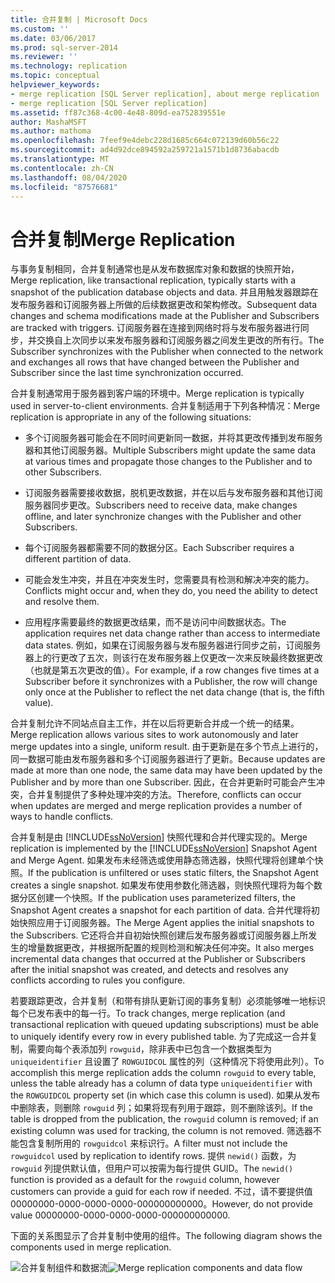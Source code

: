 ```yaml
---
title: 合并复制 | Microsoft Docs
ms.custom: ''
ms.date: 03/06/2017
ms.prod: sql-server-2014
ms.reviewer: ''
ms.technology: replication
ms.topic: conceptual
helpviewer_keywords:
- merge replication [SQL Server replication], about merge replication
- merge replication [SQL Server replication]
ms.assetid: ff87c368-4c00-4e48-809d-ea752839551e
author: MashaMSFT
ms.author: mathoma
ms.openlocfilehash: 7feef9e4debc228d1685c664c072139d60b56c22
ms.sourcegitcommit: ad4d92dce894592a259721a1571b1d8736abacdb
ms.translationtype: MT
ms.contentlocale: zh-CN
ms.lasthandoff: 08/04/2020
ms.locfileid: "87576681"
---
```

# <a name="merge-replication"></a><span data-ttu-id="67d44-102">合并复制</span><span class="sxs-lookup"><span data-stu-id="67d44-102">Merge Replication</span></span>
  <span data-ttu-id="67d44-103">与事务复制相同，合并复制通常也是从发布数据库对象和数据的快照开始，</span><span class="sxs-lookup"><span data-stu-id="67d44-103">Merge replication, like transactional replication, typically starts with a snapshot of the publication database objects and data.</span></span> <span data-ttu-id="67d44-104">并且用触发器跟踪在发布服务器和订阅服务器上所做的后续数据更改和架构修改。</span><span class="sxs-lookup"><span data-stu-id="67d44-104">Subsequent data changes and schema modifications made at the Publisher and Subscribers are tracked with triggers.</span></span> <span data-ttu-id="67d44-105">订阅服务器在连接到网络时将与发布服务器进行同步，并交换自上次同步以来发布服务器和订阅服务器之间发生更改的所有行。</span><span class="sxs-lookup"><span data-stu-id="67d44-105">The Subscriber synchronizes with the Publisher when connected to the network and exchanges all rows that have changed between the Publisher and Subscriber since the last time synchronization occurred.</span></span>

 <span data-ttu-id="67d44-106">合并复制通常用于服务器到客户端的环境中。</span><span class="sxs-lookup"><span data-stu-id="67d44-106">Merge replication is typically used in server-to-client environments.</span></span> <span data-ttu-id="67d44-107">合并复制适用于下列各种情况：</span><span class="sxs-lookup"><span data-stu-id="67d44-107">Merge replication is appropriate in any of the following situations:</span></span>

-   <span data-ttu-id="67d44-108">多个订阅服务器可能会在不同时间更新同一数据，并将其更改传播到发布服务器和其他订阅服务器。</span><span class="sxs-lookup"><span data-stu-id="67d44-108">Multiple Subscribers might update the same data at various times and propagate those changes to the Publisher and to other Subscribers.</span></span>

-   <span data-ttu-id="67d44-109">订阅服务器需要接收数据，脱机更改数据，并在以后与发布服务器和其他订阅服务器同步更改。</span><span class="sxs-lookup"><span data-stu-id="67d44-109">Subscribers need to receive data, make changes offline, and later synchronize changes with the Publisher and other Subscribers.</span></span>

-   <span data-ttu-id="67d44-110">每个订阅服务器都需要不同的数据分区。</span><span class="sxs-lookup"><span data-stu-id="67d44-110">Each Subscriber requires a different partition of data.</span></span>

-   <span data-ttu-id="67d44-111">可能会发生冲突，并且在冲突发生时，您需要具有检测和解决冲突的能力。</span><span class="sxs-lookup"><span data-stu-id="67d44-111">Conflicts might occur and, when they do, you need the ability to detect and resolve them.</span></span>

-   <span data-ttu-id="67d44-112">应用程序需要最终的数据更改结果，而不是访问中间数据状态。</span><span class="sxs-lookup"><span data-stu-id="67d44-112">The application requires net data change rather than access to intermediate data states.</span></span> <span data-ttu-id="67d44-113">例如，如果在订阅服务器与发布服务器进行同步之前，订阅服务器上的行更改了五次，则该行在发布服务器上仅更改一次来反映最终数据更改（也就是第五次更改的值）。</span><span class="sxs-lookup"><span data-stu-id="67d44-113">For example, if a row changes five times at a Subscriber before it synchronizes with a Publisher, the row will change only once at the Publisher to reflect the net data change (that is, the fifth value).</span></span>

 <span data-ttu-id="67d44-114">合并复制允许不同站点自主工作，并在以后将更新合并成一个统一的结果。</span><span class="sxs-lookup"><span data-stu-id="67d44-114">Merge replication allows various sites to work autonomously and later merge updates into a single, uniform result.</span></span> <span data-ttu-id="67d44-115">由于更新是在多个节点上进行的，同一数据可能由发布服务器和多个订阅服务器进行了更新。</span><span class="sxs-lookup"><span data-stu-id="67d44-115">Because updates are made at more than one node, the same data may have been updated by the Publisher and by more than one Subscriber.</span></span> <span data-ttu-id="67d44-116">因此，在合并更新时可能会产生冲突，合并复制提供了多种处理冲突的方法。</span><span class="sxs-lookup"><span data-stu-id="67d44-116">Therefore, conflicts can occur when updates are merged and merge replication provides a number of ways to handle conflicts.</span></span>

 <span data-ttu-id="67d44-117">合并复制是由 [!INCLUDE[ssNoVersion](../../../includes/ssnoversion-md.md)] 快照代理和合并代理实现的。</span><span class="sxs-lookup"><span data-stu-id="67d44-117">Merge replication is implemented by the [!INCLUDE[ssNoVersion](../../../includes/ssnoversion-md.md)] Snapshot Agent and Merge Agent.</span></span> <span data-ttu-id="67d44-118">如果发布未经筛选或使用静态筛选器，快照代理将创建单个快照。</span><span class="sxs-lookup"><span data-stu-id="67d44-118">If the publication is unfiltered or uses static filters, the Snapshot Agent creates a single snapshot.</span></span> <span data-ttu-id="67d44-119">如果发布使用参数化筛选器，则快照代理将为每个数据分区创建一个快照。</span><span class="sxs-lookup"><span data-stu-id="67d44-119">If the publication uses parameterized filters, the Snapshot Agent creates a snapshot for each partition of data.</span></span> <span data-ttu-id="67d44-120">合并代理将初始快照应用于订阅服务器。</span><span class="sxs-lookup"><span data-stu-id="67d44-120">The Merge Agent applies the initial snapshots to the Subscribers.</span></span> <span data-ttu-id="67d44-121">它还将合并自初始快照创建后发布服务器或订阅服务器上所发生的增量数据更改，并根据所配置的规则检测和解决任何冲突。</span><span class="sxs-lookup"><span data-stu-id="67d44-121">It also merges incremental data changes that occurred at the Publisher or Subscribers after the initial snapshot was created, and detects and resolves any conflicts according to rules you configure.</span></span>

 <span data-ttu-id="67d44-122">若要跟踪更改，合并复制（和带有排队更新订阅的事务复制）必须能够唯一地标识每个已发布表中的每一行。</span><span class="sxs-lookup"><span data-stu-id="67d44-122">To track changes, merge replication (and transactional replication with queued updating subscriptions) must be able to uniquely identify every row in every published table.</span></span> <span data-ttu-id="67d44-123">为了完成这一合并复制，需要向每个表添加列 `rowguid`，除非表中已包含一个数据类型为 `uniqueidentifier` 且设置了 `ROWGUIDCOL` 属性的列（这种情况下将使用此列）。</span><span class="sxs-lookup"><span data-stu-id="67d44-123">To accomplish this merge replication adds the column `rowguid` to every table, unless the table already has a column of data type `uniqueidentifier` with the `ROWGUIDCOL` property set (in which case this column is used).</span></span> <span data-ttu-id="67d44-124">如果从发布中删除表，则删除 `rowguid` 列；如果将现有列用于跟踪，则不删除该列。</span><span class="sxs-lookup"><span data-stu-id="67d44-124">If the table is dropped from the publication, the `rowguid` column is removed; if an existing column was used for tracking, the column is not removed.</span></span> <span data-ttu-id="67d44-125">筛选器不能包含复制所用的 `rowguidcol` 来标识行。</span><span class="sxs-lookup"><span data-stu-id="67d44-125">A filter must not include the `rowguidcol` used by replication to identify rows.</span></span> <span data-ttu-id="67d44-126">提供 `newid()` 函数，为 `rowguid` 列提供默认值，但用户可以按需为每行提供 GUID。</span><span class="sxs-lookup"><span data-stu-id="67d44-126">The `newid()` function is provided as a default for the `rowguid` column, however customers can provide a guid for each row if needed.</span></span> <span data-ttu-id="67d44-127">不过，请不要提供值 00000000-0000-0000-0000-000000000000。</span><span class="sxs-lookup"><span data-stu-id="67d44-127">However, do not provide value 00000000-0000-0000-0000-000000000000.</span></span>

 <span data-ttu-id="67d44-128">下面的关系图显示了合并复制中使用的组件。</span><span class="sxs-lookup"><span data-stu-id="67d44-128">The following diagram shows the components used in merge replication.</span></span>

 <span data-ttu-id="67d44-129">![合并复制组件和数据流](../media/merge.gif "合并复制组件和数据流")</span><span class="sxs-lookup"><span data-stu-id="67d44-129">![Merge replication components and data flow](../media/merge.gif "Merge replication components and data flow")</span></span>



